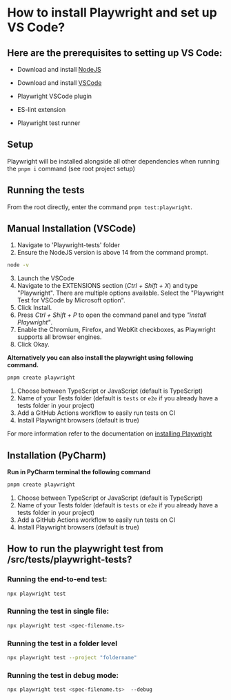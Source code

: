 # How to install Playwright and set up VS Code?

## Here are the prerequisites to setting up VS Code:

* Download and install [NodeJS](https://nodejs.org/en/download/)

* Download and install [VSCode](https://code.visualstudio.com/download)
* Playwright VSCode plugin
* ES-lint extension
* Playwright test runner

## Setup

Playwright will be installed alongside all other dependencies when running the `pnpm i` command (see root project setup)

## Running the tests

From the root directly, enter the command `pnpm test:playwright`.

## Manual Installation (VSCode)

1. Navigate to 'Playwright-tests' folder
1. Ensure the NodeJS version is above 14 from the command prompt.
```bash
node -v
```
        
3. Launch the VSCode
1. Navigate to the EXTENSIONS section (*Ctrl + Shift + X*) and type "Playwright". There are multiple options available. Select the "Playwright Test for VSCode by Microsoft option".
1. Click Install.
1. Press *Ctrl + Shift + P* to open the command panel and type *"install Playwright"*.
1. Enable the Chromium, Firefox, and WebKit checkboxes, as Playwright supports all browser engines.
1. Click Okay.

**Alternatively you can also install the playwright using following command.**
```bash
pnpm create playwright
```

1. Choose between TypeScript or JavaScript (default is TypeScript)
1. Name of your Tests folder (default is `tests` or `e2e` if you already have a tests folder in your project)
1. Add a GitHub Actions workflow to easily run tests on CI
1. Install Playwright browsers (default is true)

For more information refer to the documentation on [installing Playwright](https://playwright.dev/docs/intro#installing-playwright)

## Installation (PyCharm)

**Run in PyCharm terminal the following command**

```bash
pnpm create playwright
```

1. Choose between TypeScript or JavaScript (default is TypeScript)
1. Name of your Tests folder (default is `tests` or `e2e` if you already have a tests folder in your project)
1. Add a GitHub Actions workflow to easily run tests on CI
1. Install Playwright browsers (default is true)

## How to run the playwright test from <root>/src/tests/playwright-tests?

### Running the end-to-end test: 
```bash
npx playwright test
```

### Running the test in single file:
```bash
npx playwright test <spec-filename.ts>
```

### Running the test in a folder level
```bash
npx playwright test --project "foldername"
```

### Running the test in debug mode:
```bash
npx playwright test <spec-filename.ts>  --debug
```
